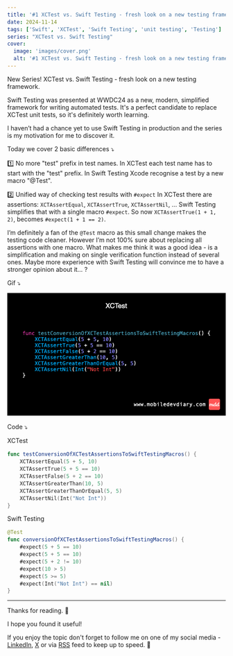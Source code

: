 ```yaml
---
title: '#1 XCTest vs. Swift Testing - fresh look on a new testing framework'
date: 2024-11-14
tags: ['Swift', 'XCTest', 'Swift Testing', 'unit testing', 'Testing']
series: "XCTest vs. Swift Testing"
cover: 
  image: 'images/cover.png'
  alt: '#1 XCTest vs. Swift Testing - fresh look on a new testing framework'
---
```


New Series! XCTest vs. Swift Testing - fresh look on a new testing framework.

Swift Testing was presented at WWDC24 as a new, modern, simplified framework for writing automated tests. It's a perfect candidate to replace XCTest unit tests, so it's definitely worth learning.

I haven’t had a chance yet to use Swift Testing in production and the series is my motivation for me to discover it.

Today we cover 2 basic differences ⤵️

1️⃣ No more "test" prefix in test names. 
In XCTest each test name has to start with the "test" prefix. In Swift Testing Xcode recognise a test by a new macro "@Test".

2️⃣ Unified way of checking test results with `#expect`
In XCTest there are assertions: `XCTAssertEqual`, `XCTAssertTrue`, `XCTAssertNil`, …
Swift Testing simplifies that with a single macro `#expect`. So now `XCTAssertTrue(1 + 1, 2)`, becomes `#expect(1 + 1 == 2)`.

I’m definitely a fan of the `@Test` macro as this small change makes the testing code cleaner. However I’m not 100% sure about replacing all assertions with one macro. What makes me think it was a good idea - is a simplification and making on single verification function instead of several ones. Maybe more experience with Swift Testing will convince me to have a stronger opinion about it… ?

Gif ⤵️

![Example](images/example.gif)

Code ⤵️

XCTest
```swift
func testConversionOfXCTestAssertionsToSwiftTestingMacros() {
    XCTAssertEqual(5 + 5, 10)
    XCTAssertTrue(5 + 5 == 10)
    XCTAssertFalse(5 + 2 == 10)
    XCTAssertGreaterThan(10, 5)
    XCTAssertGreaterThanOrEqual(5, 5)
    XCTAssertNil(Int("Not Int"))
}
```

Swift Testing
```swift
@Test 
func conversionOfXCTestAssertionsToSwiftTestingMacros() {
    #expect(5 + 5 == 10)
    #expect(5 + 5 == 10)
    #expect(5 + 2 != 10)
    #expect(10 > 5)
    #expect(5 >= 5)
    #expect(Int("Not Int") == nil)
}
```

---

Thanks for reading. 📖

I hope you found it useful!

If you enjoy the topic don't forget to follow me on one of my social media - [LinkedIn](https://www.linkedin.com/in/maciej-gomolka/), [X](https://twitter.com/gomolka_maciej) or via [RSS](https://www.mobiledevdiary.com/index.xml) feed to keep up to speed. 🚀
